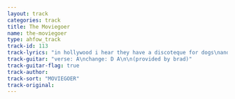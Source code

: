 ```yaml
---
layout: track
categories: track
title: The Moviegoer
name: the-moviegoer
type: ahfow_track
track-id: 113
track-lyrics: "in hollywood i hear they have a discoteque for dogs\nand summer camp where you can send your cabbage patch dolls\nif you would point up at the skyline\nothers will look too\nyou could walk on down the street smilin' to yourself\n\nit's hard to get things done\nwith everybody playin' dumb\nit's hard to get along\nto get along with you\n\nmy nextdoor neighbor paints all night\nand sleeps the day away\nhe visits funerals when he can\nand crashes parties too\nmy upstairs neighbor drinks too much\nhe's stinking up the stairwell\nhe cleans his gun\nit's down the hatch\nheres to all of us\n\nit's hard to get things done\nwith everybody playin' dumb\nit's hard to get along\nto get along with you\n\nYou go to movies all day long\nand sitting eating popcorn\nthe pictures splash into your eyes\nand you don't understand\nyour expression never changes\nas if that could protect you\nyour sitting in the darkness now\nwaiting for the end\n\nit's hard to get things done\nwith everybody playin' dumb\nit's hard to get along\nto get along with you"
track-guitar: "verse: A\nchange: D A\n\n(provided by brad)"
track-guitar-flag: true
track-author: 
track-sort: "MOVIEGOER"
track-original: 
---
```

